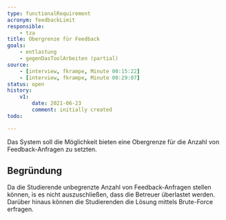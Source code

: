 ```yaml
---
type: functionalRequirement
acronym: feedbackLimit
responsible:
    - tza
title: Obergrenze für Feedback
goals:
    - entlastung
    - gegenDasToolArbeiten (partial)
source:
    - [interview, fkrampe, Minute 00:15:22]
    - [interview, fkrampe, Minute 00:29:07]
status: open
history:
    v1:
        date: 2021-06-23
        comment: initially created
todo:

---
```


Das System soll die Möglichkeit bieten eine Obergrenze für die Anzahl von Feedback-Anfragen zu setzten.

## Begründung

Da die Studierende unbegrenzte Anzahl von Feedback-Anfragen stellen können, is es nicht auszuschließen,
dass die Betreuer überlastet werden. Darüber hinaus können die Studierenden die Lösung
mittels Brute-Force erfragen.
